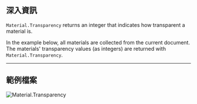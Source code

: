 ## 深入資訊
`Material.Transparency` returns an integer that indicates how transparent a material is.

In the example below, all materials are collected from the current document. The materials' transparency values (as integers) are returned with `Material.Transparency`.
___
## 範例檔案

![Material.Transparency](./Revit.Elements.Material.Transparency_img.jpg)

